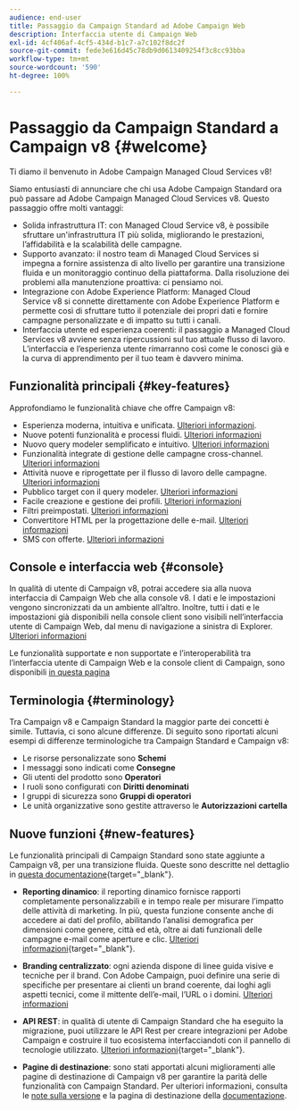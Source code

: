 ```yaml
---
audience: end-user
title: Passaggio da Campaign Standard ad Adobe Campaign Web
description: Interfaccia utente di Campaign Web
exl-id: 4cf406af-4cf5-434d-b1c7-a7c102f8dc2f
source-git-commit: fede3e616d45c78db9d0613409254f3c8cc93bba
workflow-type: tm+mt
source-wordcount: '590'
ht-degree: 100%

---
```


# Passaggio da Campaign Standard a Campaign v8 {#welcome}

<!--
We are thrilled to annonce that you, as a Campaign Standard user, can now benefit from the new version of Adobe Campaign Web User Interface. The migration is seemless and will allow you to use all the intuitive features designed to simplify the creation of personalized cross-channel campaigns. Campaign Web User Interface also brings a connected canvas with Adobe Experience Platform for a unified experience.
-->

Ti diamo il benvenuto in Adobe Campaign Managed Cloud Services v8!

Siamo entusiasti di annunciare che chi usa Adobe Campaign Standard ora può passare ad Adobe Campaign Managed Cloud Services v8. Questo passaggio offre molti vantaggi:

* Solida infrastruttura IT: con Managed Cloud Service v8, è possibile sfruttare un&#39;infrastruttura IT più solida, migliorando le prestazioni, l’affidabilità e la scalabilità delle campagne.
* Supporto avanzato: il nostro team di Managed Cloud Services si impegna a fornire assistenza di alto livello per garantire una transizione fluida e un monitoraggio continuo della piattaforma. Dalla risoluzione dei problemi alla manutenzione proattiva: ci pensiamo noi.
* Integrazione con Adobe Experience Platform: Managed Cloud Service v8 si connette direttamente con Adobe Experience Platform e permette così di sfruttare tutto il potenziale dei propri dati e fornire campagne personalizzate e di impatto su tutti i canali.
* Interfaccia utente ed esperienza coerenti: il passaggio a Managed Cloud Services v8 avviene senza ripercussioni sul tuo attuale flusso di lavoro. L’interfaccia e l’esperienza utente rimarranno così come le conosci già e la curva di apprendimento per il tuo team è davvero minima.

<!--
As a Campaign Standard user, we now offer you a way to migrate to Adobe Campaign v8. You will benefit from both the new Campaign Web interface and the v8 console.
-->

## Funzionalità principali {#key-features}

Approfondiamo le funzionalità chiave che offre Campaign v8:

* Esperienza moderna, intuitiva e unificata. [Ulteriori informazioni](../get-started/connect-to-campaign.md).
* Nuove potenti funzionalità e processi fluidi. [Ulteriori informazioni](../get-started/user-interface.md)
* Nuovo query modeler semplificato e intuitivo. [Ulteriori informazioni](../query/query-modeler-overview.md)
* Funzionalità integrate di gestione delle campagne cross-channel. [Ulteriori informazioni](../msg/gs-messages.md)
* Attività nuove e riprogettate per il flusso di lavoro delle campagne. [Ulteriori informazioni](../workflows/gs-workflows.md)
* Pubblico target con il query modeler. [Ulteriori informazioni](../query/query-modeler-overview.md)
* Facile creazione e gestione dei profili. [Ulteriori informazioni](../audience/about-recipients.md)
* Filtri preimpostati. [Ulteriori informazioni](../get-started/predefined-filters.md)
* Convertitore HTML per la progettazione delle e-mail. [Ulteriori informazioni](../email/existing-content.md)
* SMS con offerte. [Ulteriori informazioni](../msg/offers.md)

## Console e interfaccia web {#console}

In qualità di utente di Campaign v8, potrai accedere sia alla nuova interfaccia di Campaign Web che alla console v8. I dati e le impostazioni vengono sincronizzati da un ambiente all’altro. Inoltre, tutti i dati e le impostazioni già disponibili nella console client sono visibili nell’interfaccia utente di Campaign Web, dal menu di navigazione a sinistra di Explorer. [Ulteriori informazioni](../get-started/user-interface.md#user-interface-explorer)

Le funzionalità supportate e non supportate e l’interoperabilità tra l’interfaccia utente di Campaign Web e la console client di Campaign, sono disponibili [in questa pagina](../get-started/capability-matrix.md)

## Terminologia {#terminology}

Tra Campaign v8 e Campaign Standard la maggior parte dei concetti è simile. Tuttavia, ci sono alcune differenze. Di seguito sono riportati alcuni esempi di differenze terminologiche tra Campaign Standard e Campaign v8:

<!--
* Profiles are **Recipients** in the console. [Learn more](../audience/gs-audiences-recipients.md).
* Test profiles are **Seed addresses**. [Learn more](../preview-test/test-deliveries.md).
* The delivery preparation is the **Delivery analysis**. [Learn more](../monitor/prepare-send.md).
* Audiences are **Lists**. [Learn more](../audience/gs-audiences-recipients.md).
-->

* Le risorse personalizzate sono **Schemi**
* I messaggi sono indicati come **Consegne**
* Gli utenti del prodotto sono **Operatori**
* I ruoli sono configurati con **Diritti denominati**
* I gruppi di sicurezza sono **Gruppi di operatori**
* Le unità organizzative sono gestite attraverso le **Autorizzazioni cartella**

## Nuove funzioni {#new-features}

Le funzionalità principali di Campaign Standard sono state aggiunte a Campaign v8, per una transizione fluida. Queste sono descritte nel dettaglio in [questa documentazione](https://experienceleague.adobe.com/docs/experience-cloud/campaign/campaign-standard-migration-home.html?lang=it){target="_blank"}.

* **Reporting dinamico**: il reporting dinamico fornisce rapporti completamente personalizzabili e in tempo reale per misurare l’impatto delle attività di marketing. In più, questa funzione consente anche di accedere ai dati del profilo, abilitando l’analisi demografica per dimensioni come genere, città ed età, oltre ai dati funzionali delle campagne e-mail come aperture e clic. [Ulteriori informazioni](https://experienceleague.adobe.com/docs/experience-cloud/campaign/reporting/get-started-reporting.html?lang=it){target="_blank"}.

* **Branding centralizzato**: ogni azienda dispone di linee guida visive e tecniche per il brand. Con Adobe Campaign, puoi definire una serie di specifiche per presentare ai clienti un brand coerente, dai loghi agli aspetti tecnici, come il mittente dell’e-mail, l’URL o i domini. [Ulteriori informazioni](https://experienceleague.adobe.com/docs/experience-cloud/campaign/branding/branding-gs.html?lang=it)

* **API REST**: in qualità di utente di Campaign Standard che ha eseguito la migrazione, puoi utilizzare le API Rest per creare integrazioni per Adobe Campaign e costruire il tuo ecosistema interfacciandoti con il pannello di tecnologie utilizzato. [Ulteriori informazioni](https://experienceleague.adobe.com/docs/experience-cloud/campaign/apis/get-started-apis.html?lang=it){target="_blank"}.

* **Pagine di destinazione**: sono stati apportati alcuni miglioramenti alle pagine di destinazione di Campaign v8 per garantire la parità delle funzionalità con Campaign Standard. Per ulteriori informazioni, consulta le [note sulla versione](../rn/release-notes.md#new-24-4) e la pagina di destinazione della [documentazione](../landing-pages/get-started-lp.md).

<!--
* Delivery Alerting: In addition to viewing notifications directly in Campaign, Adobe Campaign also provides an email alerting system to trigger email alerts to users or external stakeholders of important system activities. Create, manage, and receive customizable alerts and dashboards to keep track of delivery successes or failures. Adobe Campaign Delivery Alerting boosts efficiency by keeping all involved Adobe Campaign users in a company automatically informed about the delivery execution status, via email and dashboard. 

* Landing Pages: Landing pages are web forms that can be used to capture information on your audiences, offer subscriptions to a service, display data and grow your database. Landing pages can also be used for acquiring or updating existing profiles, and to set up a double opt-in mechanism, allowing you to to protect the platform from wrong or invalid email addresses, or spambots. [Learn more](../landing-pages/get-started-lp.md)
-->
